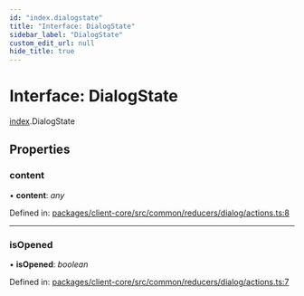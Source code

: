```yaml
---
id: "index.dialogstate"
title: "Interface: DialogState"
sidebar_label: "DialogState"
custom_edit_url: null
hide_title: true
---
```


# Interface: DialogState

[index](../modules/index.md).DialogState

## Properties

### content

• **content**: *any*

Defined in: [packages/client-core/src/common/reducers/dialog/actions.ts:8](https://github.com/xr3ngine/xr3ngine/blob/716a06460/packages/client-core/src/common/reducers/dialog/actions.ts#L8)

___

### isOpened

• **isOpened**: *boolean*

Defined in: [packages/client-core/src/common/reducers/dialog/actions.ts:7](https://github.com/xr3ngine/xr3ngine/blob/716a06460/packages/client-core/src/common/reducers/dialog/actions.ts#L7)

